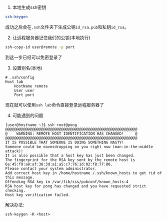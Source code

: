 1. 本地生成ssh密钥
```bash
ssh-keygen
```
成功之后会在`.ssh`文件夹下生成公钥`id_rsa.pub`和私钥`id_rsa`。

2. 让远程服务器记住我们的公钥(本地执行)
```bash
ssh-copy-id user@remote -p port
```
到这一步已经可以免密登录了

3. 设置别名(本地)
```
# .ssh/config
Host lab
    HostName remote
    User user
    Port port
```
现在就可以使用`ssh lab`命令直接登录远程服务器了

4. 可能遇到的问题
```
[user@hostname ~]$ ssh root@pong
@@@@@@@@@@@@@@@@@@@@@@@@@@@@@@@@@@@@@@@@@@@@@@@@@@@@@@@@@@@
@    WARNING: REMOTE HOST IDENTIFICATION HAS CHANGED!     @
@@@@@@@@@@@@@@@@@@@@@@@@@@@@@@@@@@@@@@@@@@@@@@@@@@@@@@@@@@@
IT IS POSSIBLE THAT SOMEONE IS DOING SOMETHING NASTY!
Someone could be eavesdropping on you right now (man-in-the-middle attack)!
It is also possible that a host key has just been changed.
The fingerprint for the RSA key sent by the remote host is
6e:45:f9:a8:af:38:3d:a1:a5:c7:76:1d:02:f8:77:00.
Please contact your system administrator.
Add correct host key in /home/hostname /.ssh/known_hosts to get rid of this message.
Offending RSA key in /var/lib/sss/pubconf/known_hosts:4
RSA host key for pong has changed and you have requested strict checking.
Host key verification failed.
```
解决办法:
```
ssh-keygen -R <host>
```

